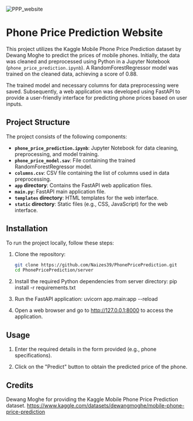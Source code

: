 ![PPP_website](https://github.com/Naizes39/PhonePricePrediction/assets/155527394/025246e4-9172-4f3f-9506-b8006bb3eaaa)

# Phone Price Prediction Website

This project utilizes the Kaggle Mobile Phone Price Prediction dataset by Dewang Moghe to predict the prices of mobile phones. Initially, the data was cleaned and preprocessed using Python in a Jupyter Notebook (`phone_price_prediction.ipynb`). A RandomForestRegressor model was trained on the cleaned data, achieving a score of 0.88.

The trained model and necessary columns for data preprocessing were saved. Subsequently, a web application was developed using FastAPI to provide a user-friendly interface for predicting phone prices based on user inputs.

## Project Structure

The project consists of the following components:

- **`phone_price_prediction.ipynb`**: Jupyter Notebook for data cleaning, preprocessing, and model training.
- **`phone_price_model.sav`**: File containing the trained RandomForestRegressor model.
- **`columns.csv`**: CSV file containing the list of columns used in data preprocessing.
- **`app` directory**: Contains the FastAPI web application files.
- **`main.py`**: FastAPI main application file.
- **`templates` directory**: HTML templates for the web interface.
- **`static` directory**: Static files (e.g., CSS, JavaScript) for the web interface.

## Installation

To run the project locally, follow these steps:

1. Clone the repository:
   ```bash
   git clone https://github.com/Naizes39/PhonePricePrediction.git
   cd PhonePricePrediction/server

2. Install the required Python dependencies from server directory:
    pip install -r requirements.txt

3. Run the FastAPI application:
    uvicorn app.main:app --reload

4. Open a web browser and go to http://127.0.0.1:8000 to access the application.

## Usage

1. Enter the required details in the form provided (e.g., phone specifications).

2. Click on the "Predict" button to obtain the predicted price of the phone.

## Credits

Dewang Moghe for providing the Kaggle Mobile Phone Price Prediction dataset.
https://www.kaggle.com/datasets/dewangmoghe/mobile-phone-price-prediction
